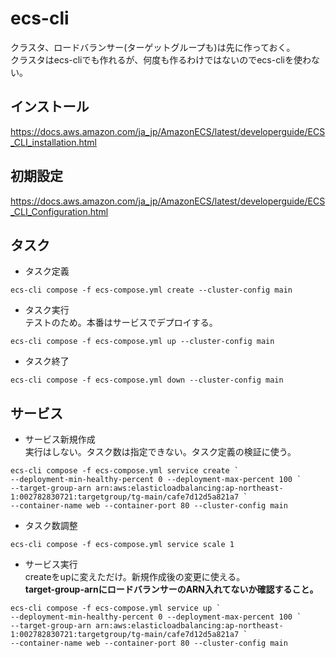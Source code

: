 # ecs-cli
クラスタ、ロードバランサー(ターゲットグループも)は先に作っておく。  
クラスタはecs-cliでも作れるが、何度も作るわけではないのでecs-cliを使わない。

## インストール
https://docs.aws.amazon.com/ja_jp/AmazonECS/latest/developerguide/ECS_CLI_installation.html

## 初期設定
https://docs.aws.amazon.com/ja_jp/AmazonECS/latest/developerguide/ECS_CLI_Configuration.html

## タスク
- タスク定義
```
ecs-cli compose -f ecs-compose.yml create --cluster-config main
```

- タスク実行  
  テストのため。本番はサービスでデプロイする。
```
ecs-cli compose -f ecs-compose.yml up --cluster-config main
```

- タスク終了
```
ecs-cli compose -f ecs-compose.yml down --cluster-config main
```

## サービス
- サービス新規作成  
  実行はしない。タスク数は指定できない。タスク定義の検証に使う。
```
ecs-cli compose -f ecs-compose.yml service create `
--deployment-min-healthy-percent 0 --deployment-max-percent 100 `
--target-group-arn arn:aws:elasticloadbalancing:ap-northeast-1:002782830721:targetgroup/tg-main/cafe7d12d5a821a7 `
--container-name web --container-port 80 --cluster-config main
```

- タスク数調整
```
ecs-cli compose -f ecs-compose.yml service scale 1
```

- サービス実行  
  createをupに変えただけ。新規作成後の変更に使える。  
  **target-group-arnにロードバランサーのARN入れてないか確認すること。**
```
ecs-cli compose -f ecs-compose.yml service up `
--deployment-min-healthy-percent 0 --deployment-max-percent 100 `
--target-group-arn arn:aws:elasticloadbalancing:ap-northeast-1:002782830721:targetgroup/tg-main/cafe7d12d5a821a7 `
--container-name web --container-port 80 --cluster-config main
```
